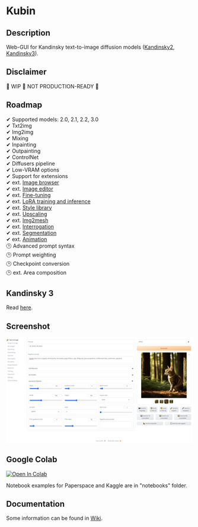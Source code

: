 
# Kubin

## Description

Web-GUI for Kandinsky text-to-image diffusion models ([Kandinsky2](https://github.com/ai-forever/Kandinsky-2/), [Kandinsky3](https://github.com/ai-forever/Kandinsky-3)).

## Disclaimer

🚧 WIP 🚧 NOT PRODUCTION-READY 🚧 

## Roadmap

✔ Supported models: 2.0, 2.1, 2.2, 3.0 <br>
✔ Txt2img <br>
✔ Img2img <br>
✔ Mixing <br>
✔ Inpainting  <br>
✔ Outpainting <br>
✔ ControlNet <br>
✔ Diffusers pipeline <br>
✔ Low-VRAM options <br>
✔ Support for extensions <br>
✔ ext. [Image browser](https://github.com/seruva19/kubin-extensions) <br>
✔ ext. [Image editor](https://github.com/seruva19/kubin-extensions) <br>
✔ ext. [Fine-tuning](https://github.com/seruva19/kubin-extensions) <br>
✔ ext. [LoRA training and inference](https://github.com/seruva19/kubin-extensions) <br>
✔ ext. [Style library](https://github.com/seruva19/kubin-extensions) <br>
✔ ext. [Upscaling](https://github.com/seruva19/kubin-extensions) <br>
✔ ext. [Img2mesh](https://github.com/seruva19/kubin-extensions) <br>
✔ ext. [Interrogation](https://github.com/seruva19/kubin-extensions) <br>
✔ ext. [Segmentation](https://github.com/seruva19/kubin-extensions) <br>
✔ ext. [Animation](https://github.com/seruva19/kubin-extensions) <br>
🕒 Advanced prompt syntax <br>
🕒 Prompt weighting <br>
🕒 Checkpoint conversion <br>
🕒 ext. Area composition <br>

## Kandinsky 3

Read [here](https://github.com/seruva19/kubin/wiki/Docs#kandinsky-3).

## Screenshot
	
![img](/sshots/screenshot.png)

## Google Colab

[![Open In Colab](https://colab.research.google.com/assets/colab-badge.svg)](https://colab.research.google.com/drive/1lx4lQS61hYb02BSoAoJUAVwPr7PhhkJt)
<br>

Notebook examples for Paperspace and Kaggle are in "notebooks" folder.

## Documentation

Some information can be found in [Wiki](https://github.com/seruva19/kubin/wiki/Docs).

